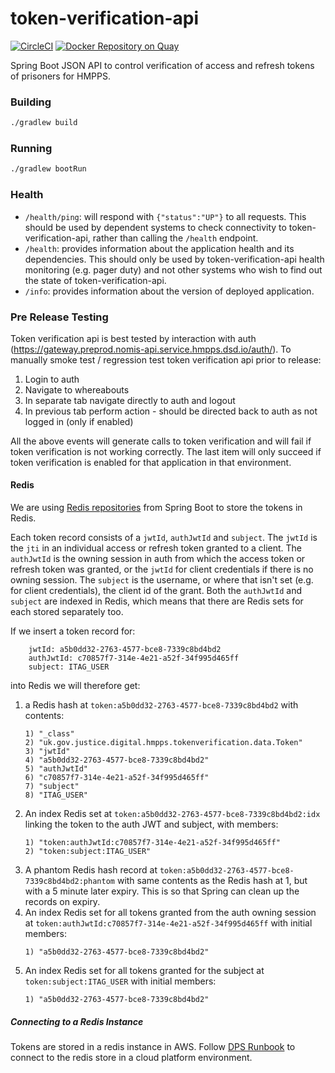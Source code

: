 # token-verification-api

[![CircleCI](https://circleci.com/gh/ministryofjustice/token-verification-api/tree/main.svg?style=svg)](https://circleci.com/gh/ministryofjustice/token-verification-api)
[![Docker Repository on Quay](https://quay.io/repository/hmpps/token-verification-api/status)](https://quay.io/repository/hmpps/token-verification-api)

Spring Boot JSON API to control verification of access and refresh tokens of prisoners for HMPPS.
 
### Building

```bash
./gradlew build
```

### Running

```bash
./gradlew bootRun
```

### Health

- `/health/ping`: will respond with `{"status":"UP"}` to all requests.  This should be used by dependent systems to check connectivity to token-verification-api,
rather than calling the `/health` endpoint.
- `/health`: provides information about the application health and its dependencies.  This should only be used
by token-verification-api health monitoring (e.g. pager duty) and not other systems who wish to find out the state of token-verification-api.
- `/info`: provides information about the version of deployed application.

### Pre Release Testing

Token verification api is best tested by interaction with auth (https://gateway.preprod.nomis-api.service.hmpps.dsd.io/auth/).  To manually smoke test / regression test token verification api prior to release:

1. Login to auth
1. Navigate to whereabouts
1. In separate tab navigate directly to auth and logout
1. In previous tab perform action - should be directed back to auth as not logged in (only if enabled)

All the above events will generate calls to token verification and will fail if token verification is not working correctly.  The last item will only succeed if token verification is enabled for that application in that environment.

#### Redis

We are using [Redis repositories](https://docs.spring.io/spring-data/data-redis/docs/current/reference/html/#redis.repositories) 
from Spring Boot to store the tokens in Redis.

Each token record consists of a `jwtId`, `authJwtId` and `subject`.  The `jwtId` is the `jti` in an individual access
or refresh token granted to a client.  The `authJwtId` is the owning session in auth from which the access token or
refresh token was granted, or the `jwtId` for client credentials if there is no owning session.  The `subject` is the
username, or where that isn't set (e.g. for client credentials), the client id of the grant.  Both the `authJwtId` and
 `subject` are indexed in Redis, which means that there are Redis sets for each stored separately too.

If we insert a token record for:
```
    jwtId: a5b0dd32-2763-4577-bce8-7339c8bd4bd2
    authJwtId: c70857f7-314e-4e21-a52f-34f995d465ff
    subject: ITAG_USER
```
 into Redis we will therefore get:
1. a Redis hash at `token:a5b0dd32-2763-4577-bce8-7339c8bd4bd2` with contents:
    ```
    1) "_class"
    2) "uk.gov.justice.digital.hmpps.tokenverification.data.Token"
    3) "jwtId"
    4) "a5b0dd32-2763-4577-bce8-7339c8bd4bd2"
    5) "authJwtId"
    6) "c70857f7-314e-4e21-a52f-34f995d465ff"
    7) "subject"
    8) "ITAG_USER"
    ```
1. An index Redis set at `token:a5b0dd32-2763-4577-bce8-7339c8bd4bd2:idx` linking the token to the auth JWT and 
    subject, with members:
    ```
    1) "token:authJwtId:c70857f7-314e-4e21-a52f-34f995d465ff"
    2) "token:subject:ITAG_USER"
    ```
1. A phantom Redis hash record at `token:a5b0dd32-2763-4577-bce8-7339c8bd4bd2:phantom` with same contents as the Redis
 hash at 1, but with a 5 minute later expiry.  This is so that Spring can clean up the records on expiry. 
1. An index Redis set for all tokens granted from the auth owning session at
 `token:authJwtId:c70857f7-314e-4e21-a52f-34f995d465ff` with initial members:
    ```
    1) "a5b0dd32-2763-4577-bce8-7339c8bd4bd2"
    
    ```
1. An index Redis set for all tokens granted for the subject at `token:subject:ITAG_USER` with initial members:
    ```
    1) "a5b0dd32-2763-4577-bce8-7339c8bd4bd2"
    ```


##### Connecting to a Redis Instance

Tokens are stored in a redis instance in AWS.  Follow [DPS Runbook](https://dsdmoj.atlassian.net/wiki/spaces/NOM/pages/1739325587/DPS+Runbook#Connecting-to-elasticache-to-view-existing-sessions)
to connect to the redis store in a cloud platform environment.

